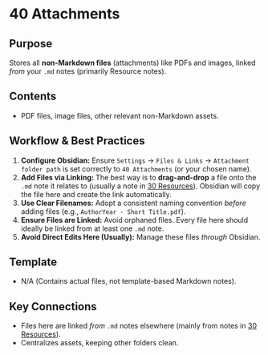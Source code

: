 # 40 Attachments

## Purpose

Stores all **non-Markdown files** (attachments) like PDFs and images, linked *from* your `.md` notes (primarily Resource notes).

## Contents

*   PDF files, image files, other relevant non-Markdown assets.

## Workflow & Best Practices

1.  **Configure Obsidian:** Ensure `Settings` -> `Files & Links` -> `Attachment folder path` is set correctly to `40 Attachments` (or your chosen name).
2.  **Add Files via Linking:** The best way is to **drag-and-drop** a file onto the `.md` note it relates to (usually a note in [30 Resources](../30%20Resources/README.md)). Obsidian will copy the file here and create the link automatically.
3.  **Use Clear Filenames:** Adopt a consistent naming convention *before* adding files (e.g., `AuthorYear - Short Title.pdf`).
4.  **Ensure Files are Linked:** Avoid orphaned files. Every file here should ideally be linked from at least one `.md` note.
5.  **Avoid Direct Edits Here (Usually):** Manage these files *through* Obsidian.

## Template

*   N/A (Contains actual files, not template-based Markdown notes).

## Key Connections

*   Files here are linked *from* `.md` notes elsewhere (mainly from notes in [30 Resources](../30%20Resources/README.md)).
*   Centralizes assets, keeping other folders clean.